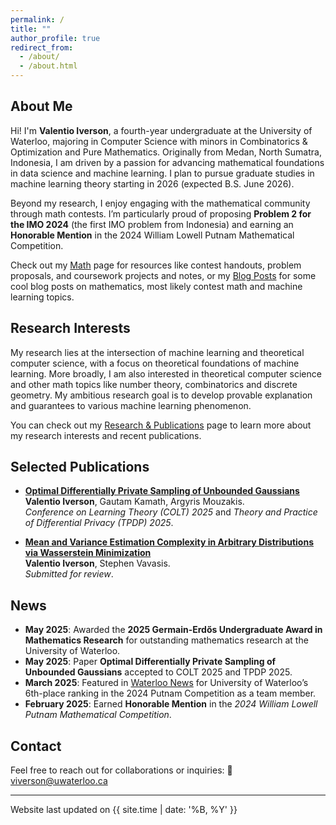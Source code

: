 ```yaml
---
permalink: /
title: ""
author_profile: true
redirect_from: 
  - /about/
  - /about.html
---
```


## About Me

Hi! I'm **Valentio Iverson**, a fourth-year undergraduate at the University of Waterloo, majoring in Computer Science with minors in Combinatorics & Optimization and Pure Mathematics. Originally from Medan, North Sumatra, Indonesia, I am driven by a passion for advancing mathematical foundations in data science and machine learning. I plan to pursue graduate studies in machine learning theory starting in 2026 (expected B.S. June 2026).

Beyond my research, I enjoy engaging with the mathematical community through math contests. I’m particularly proud of proposing **Problem 2 for the IMO 2024** (the first IMO problem from Indonesia) and earning an **Honorable Mention** in the 2024 William Lowell Putnam Mathematical Competition. 

Check out my [Math](/math/) page for resources like contest handouts, problem proposals, and coursework projects and notes, or my [Blog Posts](/blog/) for some cool blog posts on mathematics, most likely contest math and machine learning topics.


## Research Interests

My research lies at the intersection of machine learning and theoretical computer science, with a focus on theoretical foundations of machine learning. More broadly, I am also interested in theoretical computer science and other math topics like number theory, combinatorics and discrete geometry. My ambitious research goal is to develop provable explanation and guarantees to various machine learning phenomenon.

You can check out my [Research & Publications](/research/) page to learn more about my research interests and recent publications.

## Selected Publications

- [**Optimal Differentially Private Sampling of Unbounded Gaussians**](https://arxiv.org/abs/2503.01766)  
  **Valentio Iverson**, Gautam Kamath, Argyris Mouzakis.  <br>
  *Conference on Learning Theory (COLT) 2025* and *Theory and Practice of Differential Privacy (TPDP) 2025*.

- [**Mean and Variance Estimation Complexity in Arbitrary Distributions via Wasserstein Minimization**](https://arxiv.org/abs/2501.10172)  
  **Valentio Iverson**, Stephen Vavasis. <br>
  *Submitted for review*.

## News

- **May 2025**: Awarded the **2025 Germain-Erdős Undergraduate Award in Mathematics Research** for outstanding mathematics research at the University of Waterloo.
- **May 2025**: Paper **Optimal Differentially Private Sampling of Unbounded Gaussians** accepted to COLT 2025 and TPDP 2025.
- **March 2025**: Featured in [Waterloo News](https://uwaterloo.ca/math/news/waterloo-ranks-sixth-putnam-competition) for University of Waterloo’s 6th-place ranking in the 2024 Putnam Competition as a team member.
- **February 2025**: Earned **Honorable Mention** in the *2024 William Lowell Putnam Mathematical Competition*.


## Contact

Feel free to reach out for collaborations or inquiries:  📧 [viverson@uwaterloo.ca](mailto:viverson@uwaterloo.ca)

---

<div class="last-updated">Website last updated on {{ site.time | date: '%B, %Y' }}</div>